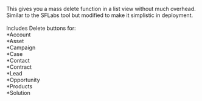 This gives you a mass delete function in a list view without much overhead. Similar to the SFLabs tool but modified to make it simplistic in deployment.<br><br>
Includes Delete buttons for:<br>
*Account<br>
*Asset<br>
*Campaign<br>
*Case<br>
*Contact<br>
*Contract<br>
*Lead<br>
*Opportunity<br>
*Products<br>
*Solution<br>
